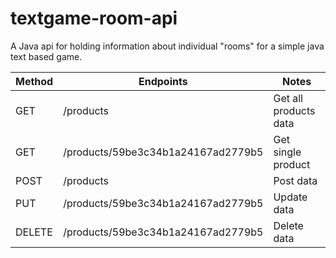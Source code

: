 # textgame-room-api

A Java api for holding information about individual "rooms" for a simple java text based game.


| Method | Endpoints | Notes |
| ------ | --------- | ----- |
| GET |	/products |	Get all products data |
| GET	| /products/59be3c34b1a24167ad2779b5 |	Get single product
| POST |	/products	| Post data |
| PUT	| /products/59be3c34b1a24167ad2779b5 |	Update data
| DELETE	| /products/59be3c34b1a24167ad2779b5	| Delete data
